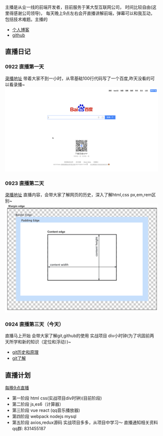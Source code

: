 主播是从业一线的前端开发者，目前服务于某大型互联网公司，
时间比较自由(这里得感谢公司领导)，
每天晚上9点左右会开直播讲解前端，弹幕可以和我互动，包括技术难题。主播的

- [个人博客](http://www.liuweibo.cn/)
- [github](https://github.com/weibozzz)

## 直播日记
### 0922 直播第一天
[录播地址](https://www.bilibili.com/video/av73087610)
带着大家不到一小时，从零基础100行代码写了一个百度,昨天没看的可以看录播~
![](../images/baidu.png)

### 0923 直播第二天
[录播地址](https://www.bilibili.com/video/av73195361)
直播内容，会带大家了解网页的历史，深入了解html,css px,em,rem区别~
![](../images/image-20190724113314237.png)

### 0924 直播第三天（今天）
直播马上开始
会带大家了解git,github的使用 实战项目 div小时钟(为了巩固前两天所学和新的知识（定位和浮动）)~

- [git历史和原理](https://weibozzz.github.io/#/./docs/%E5%B7%A5%E5%85%B7/git%E5%8E%86%E5%8F%B2%E5%92%8C%E5%8E%9F%E7%90%86)
- [git了解](https://weibozzz.github.io/#/./docs/工具/你想要的git都有)


## 直播计划

[每晚9点直播](http://live.bilibili.com/21660572)
- 第一阶段 html css(实战项目div时钟)(目前阶段)
- 第二阶段 js,es6（计算器）
- 第三阶段 vue react (qq音乐播放器)
- 第四阶段 webpack nodejs mysql
- 第五阶段 axios,redux源码
实战项目多多，从项目中学习～
直播通知相关资料qq群: 831455187

